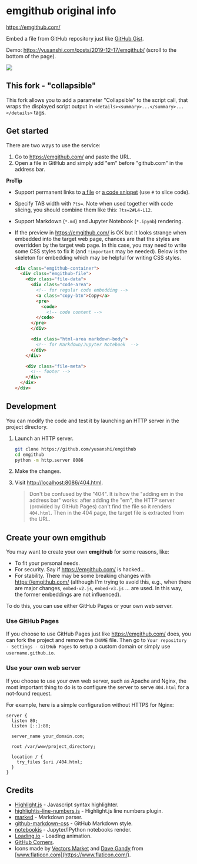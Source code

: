 # emgithub original info

https://emgithub.com/

Embed a file from GitHub repository just like [GitHub Gist](https://gist.github.com/).

Demo: <https://yusanshi.com/posts/2019-12-17/emgithub/> (scroll to the bottom of the page).

![](https://user-images.githubusercontent.com/36265606/185886623-f5f5685d-1e99-43c8-8de2-085dd6954dd7.gif)

## This fork - "collapsible"

This fork allows you to add a parameter "Collapsible" to the script call, that wraps the displayed script output in `<details><summary>...</summary>...</details>` tags. 

## Get started

There are two ways to use the service:

1. Go to https://emgithub.com/ and paste the URL.
2. Open a file in GitHub and simply add "em" before "github.com" in the address bar.

**ProTip**

- Support permanent links to [a file](https://docs.github.com/en/github/managing-files-in-a-repository/getting-permanent-links-to-files) or [a code snippet](https://docs.github.com/en/github/managing-your-work-on-github/creating-a-permanent-link-to-a-code-snippet) (use `#` to slice code).

- Specify TAB width with `?ts=`. Note when used together with code slicing, you should combine them like this: `?ts=2#L4-L12`.
- Support Markdown (`*.md`) and Jupyter Notebook (`*.ipynb`) rendering.
- If the preview in https://emgithub.com/ is OK but it looks strange when embedded into the target web page, chances are that the styles are overridden by the target web page. In this case, you may need to write some CSS styles to fix it (and `!important` may be needed). Below is the skeleton for embedding which may be helpful for writing CSS styles.

  ```html
  <div class="emgithub-container">
    <div class="emgithub-file">
      <div class="file-data">
        <div class="code-area">
          <!-- for regular code embedding -->
          <a class="copy-btn">Copy</a>
          <pre>
            <code>
              <!-- code content -->
          </code>
        </pre>
        </div>
  
        <div class="html-area markdown-body">
          <!-- for Markdown/Jupyter Notebook  -->
        </div>
      </div>
  
      <div class="file-meta">
        <!-- footer -->
      </div>
    </div>
  </div>
  ```

## Development

You can modify the code and test it by launching an HTTP server in the project directory.

1. Launch an HTTP server.
   ```bash
   git clone https://github.com/yusanshi/emgithub
   cd emgithub
   python -m http.server 8086
   ```
2. Make the changes.
3. Visit <http://localhost:8086/404.html>.
   
   > Don't be confused by the "404". It is how the "adding em in the address bar" works: after adding the "em", the HTTP server (provided by GitHub Pages) can't find the file so it renders `404.html`. Then in the 404 page, the target file is extracted from the URL.

## Create your own emgithub

You may want to create your own **emgithub** for some reasons, like:

- To fit your personal needs.
- For security. Say if <https://emgithub.com/> is hacked...
- For stability. There may be some breaking changes with <https://emgithub.com/> (although I'm trying to avoid this, e.g., when there are major changes, `embed-v2.js`, `embed-v3.js` ... are used. In this way, the former embeddings are not influenced).

To do this, you can use either GitHub Pages or your own web server.

### Use GitHub Pages

If you choose to use GitHub Pages just like <https://emgithub.com/> does, you can fork the project and remove the `CNAME` file. Then go to `Your repository - Settings - GitHub Pages` to setup a custom domain or simply use `username.github.io`.

### Use your own web server

If you choose to use your own web server, such as Apache and Nginx, the most important thing to do is to configure the server to serve `404.html` for a not-found request.

For example, here is a simple configuration without HTTPS for Nginx:

```nginx
server {
  listen 80;
  listen [::]:80;

  server_name your_domain.com;

  root /var/www/project_directory;

  location / {
    try_files $uri /404.html;
  }
}
```

## Credits

- [Highlight.js](https://github.com/highlightjs/highlight.js/) - Javascript syntax highlighter.
- [highlightjs-line-numbers.js](https://github.com/wcoder/highlightjs-line-numbers.js) - Highlight.js line numbers plugin.
- [marked](https://github.com/markedjs/marked) - Markdown parser.
- [github-markdown-css](https://github.com/sindresorhus/github-markdown-css) - GitHub Markdown style.
- [notebookjs](https://github.com/jsvine/notebookjs) - Jupyter/IPython notebooks render.
- [Loading.io](https://loading.io/) - Loading animation.
- [GitHub Corners](https://github.com/tholman/github-corners).
- Icons made by [Vectors Market](https://www.flaticon.com/authors/vectors-market) and [Dave Gandy](https://www.flaticon.com/authors/dave-gandy) from [www.flaticon.com](https://www.flaticon.com/).
